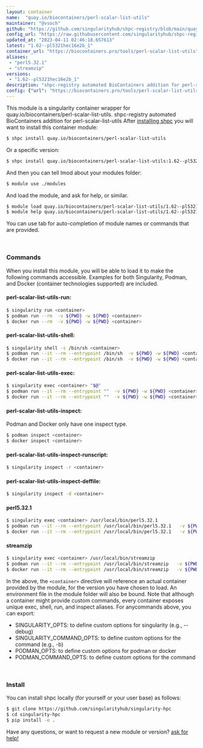 ```yaml
---
layout: container
name:  "quay.io/biocontainers/perl-scalar-list-utils"
maintainer: "@vsoch"
github: "https://github.com/singularityhub/shpc-registry/blob/main/quay.io/biocontainers/perl-scalar-list-utils/container.yaml"
config_url: "https://raw.githubusercontent.com/singularityhub/shpc-registry/main/quay.io/biocontainers/perl-scalar-list-utils/container.yaml"
updated_at: "2023-04-11 02:46:18.657613"
latest: "1.62--pl5321hec16e2b_1"
container_url: "https://biocontainers.pro/tools/perl-scalar-list-utils"
aliases:
 - "perl5.32.1"
 - "streamzip"
versions:
 - "1.62--pl5321hec16e2b_1"
description: "shpc-registry automated BioContainers addition for perl-scalar-list-utils"
config: {"url": "https://biocontainers.pro/tools/perl-scalar-list-utils", "maintainer": "@vsoch", "description": "shpc-registry automated BioContainers addition for perl-scalar-list-utils", "latest": {"1.62--pl5321hec16e2b_1": "sha256:a81466f2e021e0ff947f70a89a441093774435e2edbb88905c637db4aea99263"}, "tags": {"1.62--pl5321hec16e2b_1": "sha256:a81466f2e021e0ff947f70a89a441093774435e2edbb88905c637db4aea99263"}, "docker": "quay.io/biocontainers/perl-scalar-list-utils", "aliases": {"perl5.32.1": "/usr/local/bin/perl5.32.1", "streamzip": "/usr/local/bin/streamzip"}}
---
```


This module is a singularity container wrapper for quay.io/biocontainers/perl-scalar-list-utils.
shpc-registry automated BioContainers addition for perl-scalar-list-utils
After [installing shpc](#install) you will want to install this container module:


```bash
$ shpc install quay.io/biocontainers/perl-scalar-list-utils
```

Or a specific version:

```bash
$ shpc install quay.io/biocontainers/perl-scalar-list-utils:1.62--pl5321hec16e2b_1
```

And then you can tell lmod about your modules folder:

```bash
$ module use ./modules
```

And load the module, and ask for help, or similar.

```bash
$ module load quay.io/biocontainers/perl-scalar-list-utils/1.62--pl5321hec16e2b_1
$ module help quay.io/biocontainers/perl-scalar-list-utils/1.62--pl5321hec16e2b_1
```

You can use tab for auto-completion of module names or commands that are provided.

<br>

### Commands

When you install this module, you will be able to load it to make the following commands accessible.
Examples for both Singularity, Podman, and Docker (container technologies supported) are included.

#### perl-scalar-list-utils-run:

```bash
$ singularity run <container>
$ podman run --rm  -v ${PWD} -w ${PWD} <container>
$ docker run --rm  -v ${PWD} -w ${PWD} <container>
```

#### perl-scalar-list-utils-shell:

```bash
$ singularity shell -s /bin/sh <container>
$ podman run --it --rm --entrypoint /bin/sh  -v ${PWD} -w ${PWD} <container>
$ docker run --it --rm --entrypoint /bin/sh  -v ${PWD} -w ${PWD} <container>
```

#### perl-scalar-list-utils-exec:

```bash
$ singularity exec <container> "$@"
$ podman run --it --rm --entrypoint ""  -v ${PWD} -w ${PWD} <container> "$@"
$ docker run --it --rm --entrypoint ""  -v ${PWD} -w ${PWD} <container> "$@"
```

#### perl-scalar-list-utils-inspect:

Podman and Docker only have one inspect type.

```bash
$ podman inspect <container>
$ docker inspect <container>
```

#### perl-scalar-list-utils-inspect-runscript:

```bash
$ singularity inspect -r <container>
```

#### perl-scalar-list-utils-inspect-deffile:

```bash
$ singularity inspect -d <container>
```


#### perl5.32.1

```bash
$ singularity exec <container> /usr/local/bin/perl5.32.1
$ podman run --it --rm --entrypoint /usr/local/bin/perl5.32.1   -v ${PWD} -w ${PWD} <container> -c " $@"
$ docker run --it --rm --entrypoint /usr/local/bin/perl5.32.1   -v ${PWD} -w ${PWD} <container> -c " $@"
```


#### streamzip

```bash
$ singularity exec <container> /usr/local/bin/streamzip
$ podman run --it --rm --entrypoint /usr/local/bin/streamzip   -v ${PWD} -w ${PWD} <container> -c " $@"
$ docker run --it --rm --entrypoint /usr/local/bin/streamzip   -v ${PWD} -w ${PWD} <container> -c " $@"
```



In the above, the `<container>` directive will reference an actual container provided
by the module, for the version you have chosen to load. An environment file in the
module folder will also be bound. Note that although a container
might provide custom commands, every container exposes unique exec, shell, run, and
inspect aliases. For anycommands above, you can export:

 - SINGULARITY_OPTS: to define custom options for singularity (e.g., --debug)
 - SINGULARITY_COMMAND_OPTS: to define custom options for the command (e.g., -b)
 - PODMAN_OPTS: to define custom options for podman or docker
 - PODMAN_COMMAND_OPTS: to define custom options for the command

<br>

### Install

You can install shpc locally (for yourself or your user base) as follows:

```bash
$ git clone https://github.com/singularityhub/singularity-hpc
$ cd singularity-hpc
$ pip install -e .
```

Have any questions, or want to request a new module or version? [ask for help!](https://github.com/singularityhub/singularity-hpc/issues)